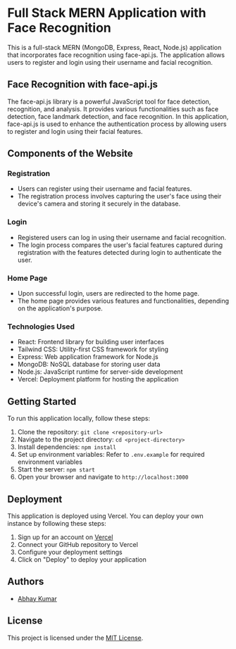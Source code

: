 # Full Stack MERN Application with Face Recognition

This is a full-stack MERN (MongoDB, Express, React, Node.js) application that incorporates face recognition using face-api.js. The application allows users to register and login using their username and facial recognition.

## Face Recognition with face-api.js

The face-api.js library is a powerful JavaScript tool for face detection, recognition, and analysis. It provides various functionalities such as face detection, face landmark detection, and face recognition. In this application, face-api.js is used to enhance the authentication process by allowing users to register and login using their facial features.

## Components of the Website

### Registration

- Users can register using their username and facial features.
- The registration process involves capturing the user's face using their device's camera and storing it securely in the database.

### Login

- Registered users can log in using their username and facial recognition.
- The login process compares the user's facial features captured during registration with the features detected during login to authenticate the user.

### Home Page

- Upon successful login, users are redirected to the home page.
- The home page provides various features and functionalities, depending on the application's purpose.

### Technologies Used

- React: Frontend library for building user interfaces
- Tailwind CSS: Utility-first CSS framework for styling
- Express: Web application framework for Node.js
- MongoDB: NoSQL database for storing user data
- Node.js: JavaScript runtime for server-side development
- Vercel: Deployment platform for hosting the application

## Getting Started

To run this application locally, follow these steps:

1. Clone the repository: `git clone <repository-url>`
2. Navigate to the project directory: `cd <project-directory>`
3. Install dependencies: `npm install`
4. Set up environment variables: Refer to `.env.example` for required environment variables
5. Start the server: `npm start`
6. Open your browser and navigate to `http://localhost:3000`

## Deployment

This application is deployed using Vercel. You can deploy your own instance by following these steps:

1. Sign up for an account on [Vercel](https://vercel.com/)
2. Connect your GitHub repository to Vercel
3. Configure your deployment settings
4. Click on "Deploy" to deploy your application

## Authors

- [Abhay Kumar](https://github.com/KumarAbhay98)

## License

This project is licensed under the [MIT License](LICENSE).
